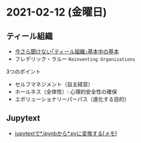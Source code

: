 # 2021-02-12 (金曜日)

## ティール組織

- [今さら聞けない｢ティール組織｣基本中の基本](https://toyokeizai.net/articles/-/250929)
- フレデリック・ラルー `Reinventing Organizations`

3つのポイント

- セルフマネジメント（自主経営）
- ホールネス（全体性）: 心理的安全性の確保
- エボリューショナリーパーパス（進化する目的）

## Jupytext

- [jupytextで*.ipynbから*.pyに変換する[メモ]](https://qiita.com/izukunKK/items/9111ac5eec6f943bccf9)